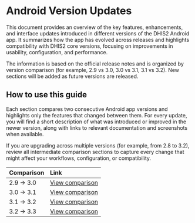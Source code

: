# Android Version Updates

This document provides an overview of the key features, enhancements, and interface updates introduced in different versions of the DHIS2 Android app.
It summarizes how the app has evolved across releases and highlights compatibility with DHIS2 core versions, focusing on improvements in usability, configuration, and performance.

The information is based on the official release notes and is organized by version comparison (for example, 2.9 vs 3.0, 3.0 vs 3.1, 3.1 vs 3.2).
New sections will be added as future versions are released.

## How to use this guide

Each section compares two consecutive Android app versions and highlights only the features that changed between them.
For every update, you will find a short description of what was introduced or improved in the newer version, along with links to relevant documentation and screenshots when available.

If you are upgrading across multiple versions (for example, from 2.8 to 3.2), review all intermediate comparison sections to capture every change that might affect your workflows, configuration, or compatibility.


| Comparison | Link                                                   |
| :--------- | :----------------------------------------------------- |
| 2.9 → 3.0  | [View comparison]() |
| 3.0 → 3.1  | [View comparison](#) |
| 3.1 → 3.2  | [View comparison](#) |
| 3.2 → 3.3  | [View comparison](#) |
